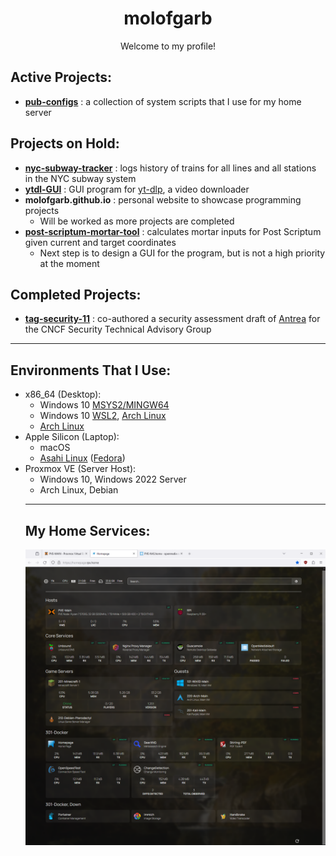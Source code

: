 <h1 align=center> molofgarb </h1>

<p align=center> Welcome to my profile! </p>

<h2> Active Projects: </h2>

<ul>
<li>
    <b><a href="https://github.com/molofgarb/pub-configs">pub-configs</a></b>
    : a collection of system scripts that I use for my home server
</li>
</ul>


<h2> Projects on Hold: </h2>

<ul>
<li>
    <b><a href="https://github.com/molofgarb/nyc-subway-tracker/tree/dev">nyc-subway-tracker</a></b>
    : logs history of trains for all lines and all stations in the NYC subway system 
</li>
<li>
    <b><a href="https://github.com/molofgarb/ytdl-GUI/tree/dev">ytdl-GUI</a></b>
    : GUI program for <a href="https://github.com/yt-dlp/yt-dlp">yt-dlp</a>, a video downloader
</li>
<li>
    <b><a>molofgarb.github.io</a></b>
    : personal website to showcase programming projects
    <ul>
        <li>Will be worked as more projects are completed</li>
    </ul>
</li>
<li>
    <b><a href="https://github.com/molofgarb/post-scriptum-mortar-tool">post-scriptum-mortar-tool</a></b>
    : calculates mortar inputs for Post Scriptum given current and target coordinates
    <ul>
        <li>Next step is to design a GUI for the program, but is not a high priority at the moment</li>
    </ul>
</li>
</ul>

<h2> Completed Projects: </h2>

<ul>
<li>
    <b><a href="https://github.com/molofgarb/tag-security-11">tag-security-11</a></b>
    : co-authored a security assessment draft of <a href="https://github.com/antrea-io/antrea">Antrea</a> for the CNCF Security Technical Advisory Group 
</li>
</ul>    

<hr>

<h2> Environments That I Use: </h2>
<ul>
<li>
    x86_64 (Desktop):
    <ul>
        <li>Windows 10 <a href="https://www.msys2.org/">MSYS2/MINGW64</a></li>
        <li>Windows 10 <a href="https://learn.microsoft.com/en-us/windows/wsl/install">WSL2</a>, <a href="https://wiki.archlinux.org/title/Arch_Linux">Arch Linux</a></li>
        <li><a href="https://wiki.archlinux.org/title/Arch_Linux">Arch Linux</a></li>
    </ul>
</li>
    
    
<li>
    Apple Silicon (Laptop):
    <ul>
        <li>macOS</li>
        <li><a href="https://asahilinux.org/">Asahi Linux</a> (<a href="https://www.fedoraproject.org/">Fedora</a>)</li>
    </ul>
</li>

<li>
    Proxmox VE (Server Host):
    <ul>
        <li>Windows 10, Windows 2022 Server</li>
        <li>Arch Linux, Debian</li>
    </ul>
</li>

<hr>

<h2>My Home Services:</h2>
<img src="homepage.PNG">

</ul>
